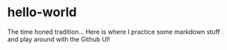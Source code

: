 # hello-world
The time honed tradition...
Here is where I practice some markdown stuff and play around with the Github UI!

